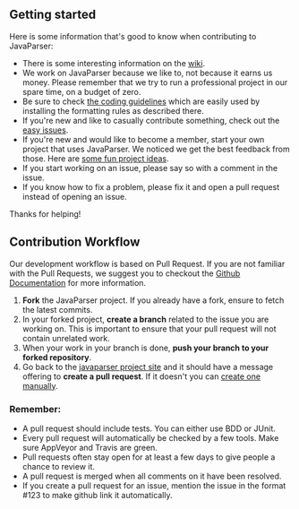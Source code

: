 ## Getting started

Here is some information that's good to know when contributing to JavaParser:

- There is some interesting information on the [wiki](https://github.com/javaparser/javaparser/wiki).
- We work on JavaParser because we like to, not because it earns us money. Please remember that we try to run a
  professional project in our spare time, on a budget of zero.
- Be sure to check [the coding guidelines](https://github.com/javaparser/javaparser/wiki/Coding-Guidelines) which are
  easily used by installing the formatting rules as described there.
- If you're new and like to casually contribute something, check out
  the [easy issues](https://github.com/javaparser/javaparser/labels/Easy).
- If you're new and would like to become a member, start your own project that uses JavaParser.
  We noticed we get the best feedback from those.
  Here are [some fun project ideas](https://github.com/javaparser/javaparser/labels/fun%20project%20idea).
- If you start working on an issue, please say so with a comment in the issue.
- If you know how to fix a problem, please fix it and open a pull request instead of opening an issue.

Thanks for helping!

## Contribution Workflow

Our development workflow is based on Pull Request. If you are not familiar with the Pull Requests, we suggest you to
checkout the [Github Documentation](https://help.github.com/articles/creating-a-pull-request/) for more information.

1. **Fork** the JavaParser project. If you already have a fork, ensure to fetch the latest commits.
2. In your forked project, **create a branch** related to the issue you are working on. This is important to ensure that
   your pull request will not contain unrelated work.
3. When your work in your branch is done, **push your branch to your forked repository**.
4. Go back to the [javaparser project site](https://github.com/javaparser/javaparser) and it should have a message
   offering to **create a pull request**. If it doesn't you
   can [create one manually](https://github.com/javaparser/javaparser/compare).

### Remember:

- A pull request should include tests. You can either use BDD or JUnit.
- Every pull request will automatically be checked by a few tools. Make sure AppVeyor and Travis are green.
- Pull requests often stay open for at least a few days to give people a chance to review it.
- A pull request is merged when all comments on it have been resolved.
- If you create a pull request for an issue, mention the issue in the format #123 to make github link it automatically.
